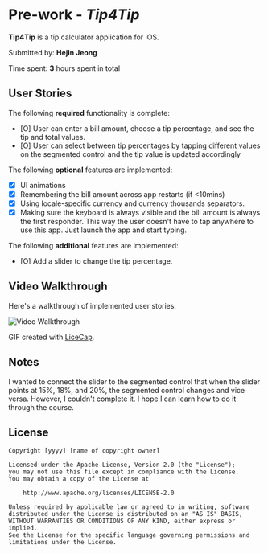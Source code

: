 # Pre-work - *Tip4Tip*

**Tip4Tip** is a tip calculator application for iOS.

Submitted by: **Hejin Jeong**

Time spent: **3** hours spent in total

## User Stories

The following **required** functionality is complete:

* [O] User can enter a bill amount, choose a tip percentage, and see the tip and total values.
* [O] User can select between tip percentages by tapping different values on the segmented control and the tip value is updated accordingly

The following **optional** features are implemented:

* [X] UI animations
* [X] Remembering the bill amount across app restarts (if <10mins)
* [X] Using locale-specific currency and currency thousands separators.
* [X] Making sure the keyboard is always visible and the bill amount is always the first responder. This way the user doesn't have to tap anywhere to use this app. Just launch the app and start typing.

The following **additional** features are implemented:

- [O] Add a slider to change the tip percentage.

## Video Walkthrough

Here's a walkthrough of implemented user stories:

<img src='http://i.imgur.com/tip4tip.gif' title='Video Walkthrough' width='' alt='Video Walkthrough' />

GIF created with [LiceCap](http://www.cockos.com/licecap/).

## Notes

I wanted to connect the slider to the segmented control that when the slider points at 15%, 18%, and 20%, the segmented control changes and vice versa. However, I couldn't complete it. I hope I can learn how to do it through the course.

## License

    Copyright [yyyy] [name of copyright owner]

    Licensed under the Apache License, Version 2.0 (the "License");
    you may not use this file except in compliance with the License.
    You may obtain a copy of the License at

        http://www.apache.org/licenses/LICENSE-2.0

    Unless required by applicable law or agreed to in writing, software
    distributed under the License is distributed on an "AS IS" BASIS,
    WITHOUT WARRANTIES OR CONDITIONS OF ANY KIND, either express or implied.
    See the License for the specific language governing permissions and
    limitations under the License.
